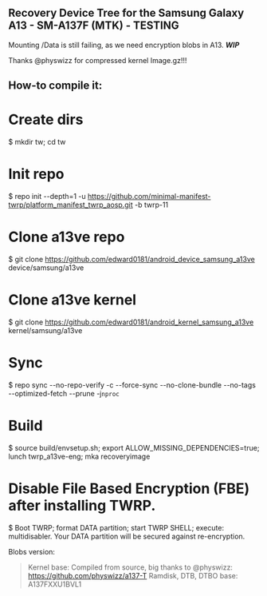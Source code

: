 ## Recovery Device Tree for the Samsung Galaxy A13 - SM-A137F (MTK) - TESTING

Mounting /Data is still failing, as we need encryption blobs in A13. ***WIP***

Thanks @physwizz for compressed kernel Image.gz!!!

## How-to compile it:

# Create dirs
$ mkdir tw; cd tw

# Init repo
$ repo init --depth=1 -u https://github.com/minimal-manifest-twrp/platform_manifest_twrp_aosp.git -b twrp-11

# Clone a13ve repo
$ git clone https://github.com/edward0181/android_device_samsung_a13ve device/samsung/a13ve

# Clone a13ve kernel
$ git clone https://github.com/edward0181/android_kernel_samsung_a13ve kernel/samsung/a13ve

# Sync
$ repo sync --no-repo-verify -c --force-sync --no-clone-bundle --no-tags --optimized-fetch --prune -j`nproc`

# Build
$ source build/envsetup.sh; export ALLOW_MISSING_DEPENDENCIES=true; lunch twrp_a13ve-eng; mka recoveryimage

# Disable File Based Encryption (FBE) after installing TWRP.
$ Boot TWRP; format DATA partition; start TWRP SHELL; execute: multidisabler.
Your DATA partition will be secured against re-encryption.


Blobs version:
> Kernel base: Compiled from source, big thanks to @physwizz: https://github.com/physwizz/a137-T
> Ramdisk, DTB, DTBO base: A137FXXU1BVL1
